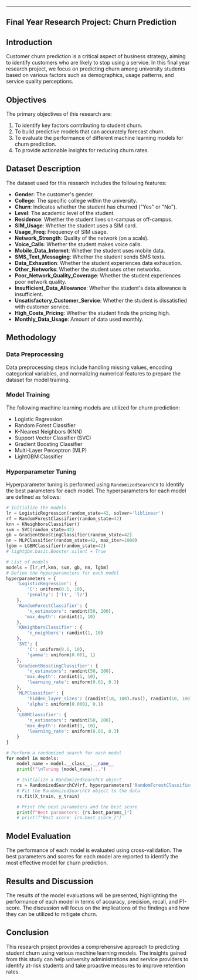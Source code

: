 ---
Final Year Research Project: Churn Prediction
 ---

## Introduction

Customer churn prediction is a critical aspect of business strategy, aiming to identify customers who are likely to stop using a service. In this final year research project, we focus on predicting churn among university students based on various factors such as demographics, usage patterns, and service quality perceptions.

## Objectives

The primary objectives of this research are:

1. To identify key factors contributing to student churn.
2. To build predictive models that can accurately forecast churn.
3. To evaluate the performance of different machine learning models for churn prediction.
4. To provide actionable insights for reducing churn rates.

## Dataset Description

The dataset used for this research includes the following features:

- **Gender**: The customer's gender.
- **College**: The specific college within the university.
- **Churn**: Indicates whether the student has churned ("Yes" or "No").
- **Level**: The academic level of the student.
- **Residence**: Whether the student lives on-campus or off-campus.
- **SIM_Usage**: Whether the student uses a SIM card.
- **Usage_Freq**: Frequency of SIM usage.
- **Network_Strength**: Quality of the network (on a scale).
- **Voice_Calls**: Whether the student makes voice calls.
- **Mobile_Data_Internet**: Whether the student uses mobile data.
- **SMS_Text_Messaging**: Whether the student sends SMS texts.
- **Data_Exhaustion**: Whether the student experiences data exhaustion.
- **Other_Networks**: Whether the student uses other networks.
- **Poor_Network_Quality_Coverage**: Whether the student experiences poor network quality.
- **Insufficient_Data_Allowance**: Whether the student's data allowance is insufficient.
- **Unsatisfactory_Customer_Service**: Whether the student is dissatisfied with customer service.
- **High_Costs_Pricing**: Whether the student finds the pricing high.
- **Monthly_Data_Usage**: Amount of data used monthly.

## Methodology

### Data Preprocessing

Data preprocessing steps include handling missing values, encoding categorical variables, and normalizing numerical features to prepare the dataset for model training.

### Model Training

The following machine learning models are utilized for churn prediction:

- Logistic Regression
- Random Forest Classifier
- K-Nearest Neighbors (KNN)
- Support Vector Classifier (SVC)
- Gradient Boosting Classifier
- Multi-Layer Perceptron (MLP)
- LightGBM Classifier

### Hyperparameter Tuning

Hyperparameter tuning is performed using `RandomizedSearchCV` to identify the best parameters for each model. The hyperparameters for each model are defined as follows:

```python
# Initialize the models
lr = LogisticRegression(random_state=42, solver='liblinear')
rf = RandomForestClassifier(random_state=42)
knn = KNeighborsClassifier()
svm = SVC(random_state=42)
gb = GradientBoostingClassifier(random_state=42)
nn = MLPClassifier(random_state=42, max_iter=1000)
lgbm = LGBMClassifier(random_state=42)
# lightgbm.basic.Booster.silent = True

# List of models
models = [lr,rf,knn, svm, gb, nn, lgbm]
# Define the hyperparameters for each model
hyperparameters = {
    'LogisticRegression': {
        'C': uniform(0.1, 10),
        'penalty': ['l1', 'l2']
    },
    'RandomForestClassifier': {
        'n_estimators': randint(50, 200),
       'max_depth': randint(1, 10)
    },
    'KNeighborsClassifier': {
        'n_neighbors': randint(1, 10)
    },
    'SVC': {
        'C': uniform(0.1, 10),
        'gamma': uniform(0.001, 1)
    },
    'GradientBoostingClassifier': {
        'n_estimators': randint(50, 200),
       'max_depth': randint(1, 10),
        'learning_rate': uniform(0.01, 0.3)
    },
    'MLPClassifier': {
        'hidden_layer_sizes': (randint(10, 100).rvs(), randint(10, 100).rvs()),
        'alpha': uniform(0.0001, 0.1)
    },
    'LGBMClassifier': {
        'n_estimators': randint(50, 200),
       'max_depth': randint(1, 10),
        'learning_rate': uniform(0.01, 0.3)
    }
}

# Perform a randomized search for each model
for model in models:
    model_name = model.__class__.__name__
    print(f"\nTuning {model_name}...")

    # Initialize a RandomizedSearchCV object
    rs = RandomizedSearchCV(rf, hyperparameters['RandomForestClassifier'], n_iter=10, cv=5, random_state=42, n_jobs=-1, error_score='raise')
    # Fit the RandomizedSearchCV object to the data
    rs.fit(X_train, y_train)

    # Print the best parameters and the best score
    print(f"Best parameters: {rs.best_params_}")
    # print(f"Best score: {rs.best_score_}")
```
## Model Evaluation

The performance of each model is evaluated using cross-validation. The best parameters and scores for each model are reported to identify the most effective model for churn prediction.

## Results and Discussion

The results of the model evaluations will be presented, highlighting the performance of each model in terms of accuracy, precision, recall, and F1-score. The discussion will focus on the implications of the findings and how they can be utilized to mitigate churn.

## Conclusion

This research project provides a comprehensive approach to predicting student churn using various machine learning models. The insights gained from this study can help university administrations and service providers to identify at-risk students and take proactive measures to improve retention rates.
